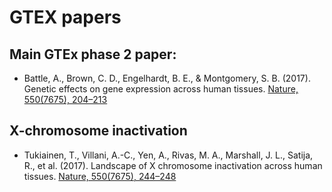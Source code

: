 # GTEX papers

## Main GTEx phase 2 paper:
- Battle, A., Brown, C. D., Engelhardt, B. E., & Montgomery, S. B. (2017). Genetic effects on gene expression across human tissues. [Nature, 550(7675), 204–213](http://doi.org/10.1038/nature24277)

## X-chromosome inactivation
 - Tukiainen, T., Villani, A.-C., Yen, A., Rivas, M. A., Marshall, J. L., Satija, R., et al. (2017). Landscape of X chromosome inactivation across human tissues. [Nature, 550(7675), 244–248](http://doi.org/10.1038/nature24265)
